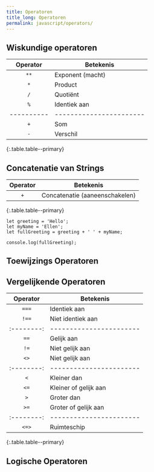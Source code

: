 ```yaml
---
title: Operatoren
title_long: Operatoren
permalink: javascript/operators/
---
```


Wiskundige operatoren
----------------------

| Operator | Betekenis             |
|:--------:|-----------------------|
|   `**`   | Exponent (macht)      |
|   `*`    | Product               |
|   `/`    | Quotiënt              |
|   `%`    | Identiek aan          |
|----------|-----------------------|
|   `+`    | Som                   |
|   `-`    | Verschil              |
{:.table.table--primary}

Concatenatie van Strings
------------------------

| Operator | Betekenis                      |
|:--------:|--------------------------------|
|   `+`    | Concatenatie (aaneenschakelen) |
{:.table.table--primary}

```
let greeting = 'Hello';
let myName = 'Ellen';
let fullGreeting = greeting + ' ' + myName;

console.log(fullGreeting);
```

Toewijzings Operatoren
----------------------

Vergelijkende Operatoren
------------------------

| Operator | Betekenis             |
|:--------:|-----------------------|
|  `===`   | Identiek aan          |
|  `!==`   | Niet identiek aan     |
|:--------:|-----------------------|
|   `==`   | Gelijk aan            |
|   `!=`   | Niet gelijk aan       |
|   `<>`   | Niet gelijk aan       |
|:--------:|-----------------------|
|   `<`    | Kleiner dan           |
|   `<=`   | Kleiner of gelijk aan |
|   `>`    | Groter dan            |
|   `>=`   | Groter of gelijk aan  |
|:--------:|-----------------------|
|  `<=>`   | Ruimteschip           |
{:.table.table--primary}

Logische Operatoren
-------------------